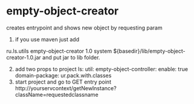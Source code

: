 # empty-object-creator
creates entrypoint and shows new object by requesting param 

1. if you use maven
  just add 
  <dependency>
      <groupId>ru.ls.utils</groupId>
      <artifactId>empty-object-creator</artifactId>
      <version>1.0</version>
      <scope>system</scope>
      <systemPath>${basedir}/lib/empty-object-creator-1.0.jar</systemPath>
  </dependency>
  and put jar to lib folder.

2. add two props to project 
ls:
  util:
    empty-object-controller:
      enable: true
      domain-package: ur.pack.with.classes 
3. start project and go to GET entry point  http://yourservcontext/getNewInstance?className=requestedclassname
